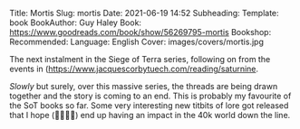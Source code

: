 Title: Mortis
Slug: mortis
Date: 2021-06-19 14:52
Subheading: 
Template: book
BookAuthor: Guy Haley
Book: https://www.goodreads.com/book/show/56269795-mortis
Bookshop: 
Recommended:
Language: English
Cover: images/covers/mortis.jpg

The next instalment in the Siege of Terra series, following on from the events in (https://www.jacquescorbytuech.com/reading/saturnine.

*Slowly* but surely, over this massive series, the threads are being drawn together and the story is coming to an end. This is probably my favourite of the SoT books so far. Some very interesting new titbits of lore got released that I hope (🤞🤞🤞🤞) end up having an impact in the 40k world down the line.

